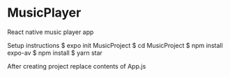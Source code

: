 # MusicPlayer
React native music player app

Setup instructions 
$ expo init MusicProject
$ cd MusicProject
$ npm install expo-av
$ npm install
$ yarn star

After creating project replace contents of App.js
